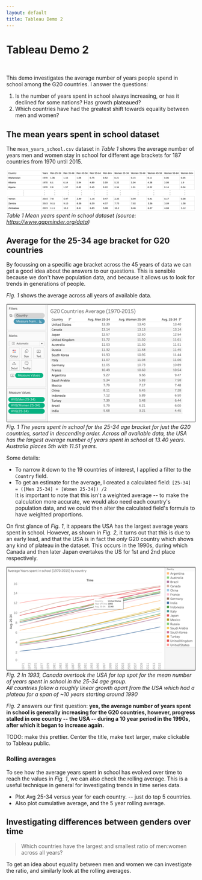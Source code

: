 ```yaml
---
layout: default
title: Tableau Demo 2
---
```


# Tableau Demo 2

&nbsp;

This demo investigates the average number of years people spend in school among the G20 countries.
I answer the questions:

1. Is the number of years spent in school always increasing, or has it declined for some nations? 
  Has growth plateaued?
1. Which countries have had the greatest shift towards equality between men and women?


## The mean years spent in school dataset

The `mean_years_school.csv` dataset in *Table 1* shows the average number of years men and women stay in school for different age brackets for 187 countries from 1970 until 2015.

![mean-years-school](/assets/images/mean_years_school.png)
*Table 1 Mean years spent in school dataset (source:  <https://www.gapminder.org/data>)*

## Average for the 25-34 age bracket for G20 countries

By focussing on a specific age bracket across the 45 years of data we can get a good idea about the answers to our questions. 
This is sensible because we don't have population data, and because it allows us to look for trends in generations of people.
<!-- The most relevant age bracket to check is the 25 - 34 age group.  -->
*Fig. 1* shows the average across all years of available data.

![g20-average-25-34](/assets/images/g20-countries-average.png)
*Fig. 1 The years spent in school for the 25-34 age bracket for just the G20 countries, sorted in descending order. Across all available data, the USA has the largest average number of years spent in school at 13.40 years. Australia places 5th with 11.51 years.*

Some details:

* To narrow it down to the 19 countries of interest, I applied a filter to the `Country` field.
* To get an estimate for the average, I created a calculated field: `[25-34] = ([Men 25-34] + [Women 25-34]) /2`  
  It is important to note that this isn't a weighted average -- to make the calculation more accurate, we would also need each country's population data, and we could then alter the calculated field's formula to have weighted proportions.

On first glance of *Fig. 1*, it appears the USA has the largest average years spent in school.
However, as shown in *Fig. 2*, it turns out that this is due to an early lead, and that the USA is in fact the *only* G20 country which shows any kind of plateau in the dataset. 
This occurs in the 1990s, during which Canada and then later Japan overtakes the US for 1st and 2nd place respectively.

![usa-plateau](assets/images/usa-plateau.png)
*Fig. 2 In 1993, Canada overtook the USA for top spot for the mean number of years spent in school in the 25-34 age group. <br> All countries follow a roughly linear growth apart from the USA which had a plateau for a span of ~10 years starting around 1990* 

*Fig. 2* answers our first question: **yes, the average number of years spent in school is generally increasing for the G20 countries, however, progress stalled in one country -- the USA -- during a 10 year period in the 1990s, after which it began to increase again.**


TODO: make this prettier. Center the title, make text larger, make clickable to Tableau public.

### Rolling averages

To see how the average years spent in school has evolved over time to reach the values in *Fig. 1*, we can also check the rolling average.
This is a useful technique in general for investigating trends in time series data.

* Plot Avg 25-34 versus year for each country. -- just do top 5 countries.
* Also plot cumulative average, and the 5 year rolling average.


## Investigating differences between genders over time

> Which countries have the largest and smallest ratio of men:women across all years?

To get an idea about equality between men and women we can investigate the ratio, and similarly look at the rolling averages.